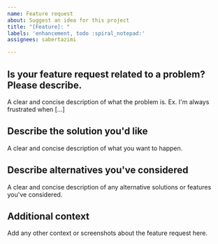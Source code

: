 ```yaml
---
name: Feature request
about: Suggest an idea for this project
title: "[Feature]: "
labels: 'enhancement, todo :spiral_notepad:'
assignees: sabertazimi

---
```


## **Is your feature request related to a problem? Please describe.**

A clear and concise description of what the problem is.
Ex. I'm always frustrated when [...]

## **Describe the solution you'd like**

A clear and concise description of what you want to happen.

## **Describe alternatives you've considered**

A clear and concise description of any alternative solutions or features you've considered.

## **Additional context**

Add any other context or screenshots about the feature request here.
